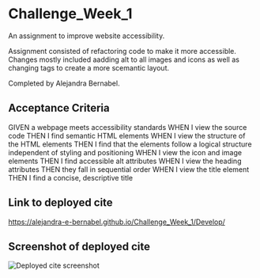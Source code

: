 # Challenge_Week_1
An assignment to improve website accessibility.

Assignment consisted of refactoring code to make it more accessible. Changes mostly included aadding alt to all images and icons as well as changing tags to create a more scemantic layout.

Completed by Alejandra Bernabel.

## Acceptance Criteria
GIVEN a webpage meets accessibility standards
WHEN I view the source code
THEN I find semantic HTML elements
WHEN I view the structure of the HTML elements
THEN I find that the elements follow a logical structure independent of styling and positioning
WHEN I view the icon and image elements
THEN I find accessible alt attributes
WHEN I view the heading attributes
THEN they fall in sequential order
WHEN I view the title element
THEN I find a concise, descriptive title

## Link to deployed cite
https://alejandra-e-bernabel.github.io/Challenge_Week_1/Develop/

## Screenshot of deployed cite
![Deployed cite screenshot](<Screenshot (154).png>)